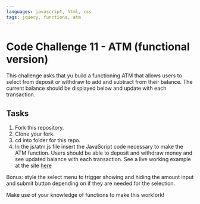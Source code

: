 ```yaml
---
languages: javascript, html, css
tags: jquery, functions, atm
---
```


# Code Challenge 11 - ATM (functional version)

This challenge asks that yu build a functioning ATM that allows users to select from deposit or withdraw to add and subtract from their balance. The current balance should be displayed below and update with each transaction.

## Tasks

1. Fork this repository.
2. Clone your fork.
3. cd into folder for this repo.
4. In the js/atm.js file insert the JavaScript code necessary to make the ATM function. Users should be able to deposit and withdraw money and see updated balance with each transaction. See a live working example at the site [here](http://flatiron-school-curriculum.github.io/js-atm-function-based/)

Bonus: style the select menu to trigger showing and hiding the amount input and submit button depending on if they are needed for the selection.

Make use of your knowledge of functions to make this work!ork!